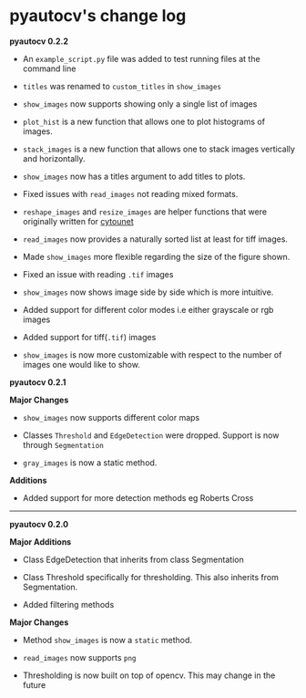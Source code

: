 # pyautocv's change log 

**pyautocv 0.2.2**

- An `example_script.py` file was added to test running files at the command line

- `titles` was renamed to `custom_titles` in `show_images`

- `show_images` now supports showing only a single list of images

- `plot_hist` is a new function that allows one to plot histograms of images. 

- `stack_images` is a new function that allows one to stack images vertically and horizontally.

- `show_images` now has a titles argument to add titles to plots.  

- Fixed issues with `read_images` not reading mixed formats. 

- `reshape_images` and `resize_images` are helper functions that were originally written for
[cytounet](https://github.com/Nelson-Gon/cytounet)

- `read_images` now provides a naturally sorted list at least for tiff images. 

- Made `show_images` more flexible regarding the size of the figure shown. 

- Fixed an issue with reading `.tif` images

- `show_images` now shows image side by side which is more intuitive. 

- Added support for different color modes i.e either grayscale or rgb images

- Added support for tiff(`.tif`) images

- `show_images` is now more customizable with respect to the number of images one would like to show. 

**pyautocv 0.2.1**

**Major Changes**

* `show_images` now supports different color maps

* Classes `Threshold` and `EdgeDetection` were dropped. Support is now through `Segmentation`

* `gray_images` is now a static method. 

**Additions**

* Added support for more detection methods eg Roberts Cross

----
**pyautocv 0.2.0**

**Major Additions**
* Class EdgeDetection that inherits from class Segmentation

* Class Threshold specifically for thresholding. This also inherits from Segmentation.

* Added filtering methods

**Major Changes**

* Method `show_images` is now a `static` method.

* `read_images` now supports `png`

* Thresholding is now built on top of opencv. This may change in the future 